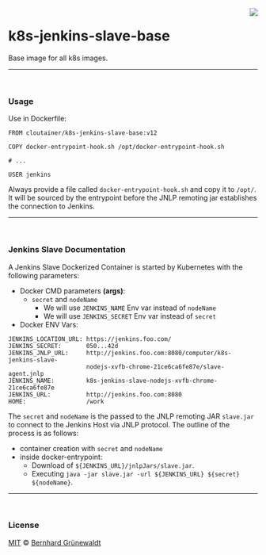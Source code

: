 <img src="https://cloutainer.github.io/documentation/images/cloutainer.svg?v5" align="right">

# k8s-jenkins-slave-base

Base image for all k8s images.


-----
&nbsp;

### Usage

Use in Dockerfile:

```
FROM cloutainer/k8s-jenkins-slave-base:v12

COPY docker-entrypoint-hook.sh /opt/docker-entrypoint-hook.sh

# ...

USER jenkins
```

Always provide a file called `docker-entrypoint-hook.sh` and copy it to `/opt/`.
It will be sourced by the entrypoint before the JNLP remoting jar establishes the connection to Jenkins.


-----
&nbsp;


### Jenkins Slave Documentation

A Jenkins Slave Dockerized Container is started by Kubernetes with the following parameters:

 * Docker CMD parameters **(args)**:
   * `secret` and `nodeName`
     * We will use `JENKINS_NAME` Env var instead of `nodeName`
     * We will use `JENKINS_SECRET` Env var instead of `secret`
 * Docker ENV Vars:

```
JENKINS_LOCATION_URL: https://jenkins.foo.com/
JENKINS_SECRET:       050...42d
JENKINS_JNLP_URL:     http://jenkins.foo.com:8080/computer/k8s-jenkins-slave-
                      nodejs-xvfb-chrome-21ce6ca6fe87e/slave-agent.jnlp
JENKINS_NAME:         k8s-jenkins-slave-nodejs-xvfb-chrome-21ce6ca6fe87e
JENKINS_URL:          http://jenkins.foo.com:8080
HOME:                 /work
```

The `secret` and `nodeName` is the passed to the JNLP remoting JAR `slave.jar` to connect to the Jenkins Host via JNLP protocol.
The outline of the process is as follows:

 * container creation with `secret` and `nodeName`
 * inside docker-entrypoint:
   * Download of `${JENKINS_URL}/jnlpJars/slave.jar`.
   * Executing `java -jar slave.jar -url ${JENKINS_URL} ${secret} ${nodeName}`.



-----
&nbsp;

### License

[MIT](https://github.com/cloutainer/k8s-jenkins-slave-base/blob/master/LICENSE) © [Bernhard Grünewaldt](https://github.com/clouless)
